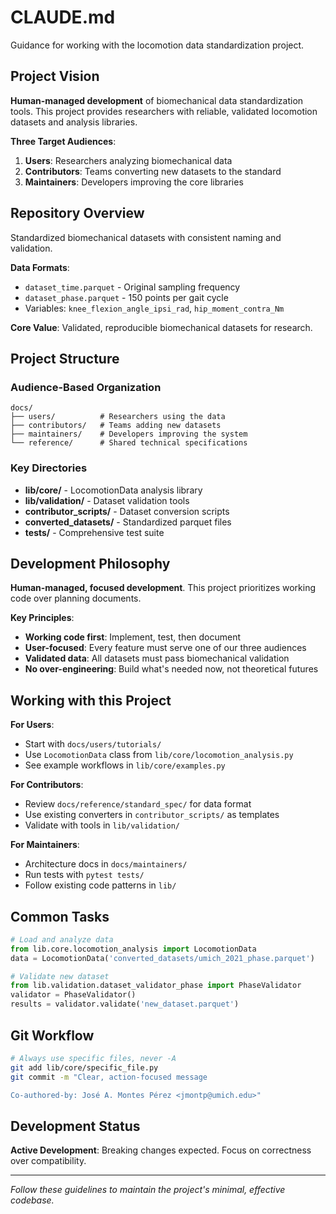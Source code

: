 # CLAUDE.md

Guidance for working with the locomotion data standardization project.

## Project Vision

**Human-managed development** of biomechanical data standardization tools. This project provides researchers with reliable, validated locomotion datasets and analysis libraries.

**Three Target Audiences**:
1. **Users**: Researchers analyzing biomechanical data
2. **Contributors**: Teams converting new datasets to the standard
3. **Maintainers**: Developers improving the core libraries

## Repository Overview

Standardized biomechanical datasets with consistent naming and validation.

**Data Formats**:
- `dataset_time.parquet` - Original sampling frequency
- `dataset_phase.parquet` - 150 points per gait cycle  
- Variables: `knee_flexion_angle_ipsi_rad`, `hip_moment_contra_Nm`

**Core Value**: Validated, reproducible biomechanical datasets for research.

## Project Structure

### Audience-Based Organization
```
docs/
├── users/          # Researchers using the data
├── contributors/   # Teams adding new datasets
├── maintainers/    # Developers improving the system
└── reference/      # Shared technical specifications
```

### Key Directories
- **lib/core/** - LocomotionData analysis library
- **lib/validation/** - Dataset validation tools
- **contributor_scripts/** - Dataset conversion scripts
- **converted_datasets/** - Standardized parquet files
- **tests/** - Comprehensive test suite


## Development Philosophy

**Human-managed, focused development**. This project prioritizes working code over planning documents.

**Key Principles**:
- **Working code first**: Implement, test, then document
- **User-focused**: Every feature must serve one of our three audiences
- **Validated data**: All datasets must pass biomechanical validation
- **No over-engineering**: Build what's needed now, not theoretical futures

## Working with this Project

**For Users**: 
- Start with `docs/users/tutorials/`
- Use `LocomotionData` class from `lib/core/locomotion_analysis.py`
- See example workflows in `lib/core/examples.py`

**For Contributors**:
- Review `docs/reference/standard_spec/` for data format
- Use existing converters in `contributor_scripts/` as templates
- Validate with tools in `lib/validation/`

**For Maintainers**:
- Architecture docs in `docs/maintainers/`
- Run tests with `pytest tests/`
- Follow existing code patterns in `lib/`

## Common Tasks

```python
# Load and analyze data
from lib.core.locomotion_analysis import LocomotionData
data = LocomotionData('converted_datasets/umich_2021_phase.parquet')

# Validate new dataset
from lib.validation.dataset_validator_phase import PhaseValidator
validator = PhaseValidator()
results = validator.validate('new_dataset.parquet')
```

## Git Workflow

```bash
# Always use specific files, never -A
git add lib/core/specific_file.py
git commit -m "Clear, action-focused message

Co-authored-by: José A. Montes Pérez <jmontp@umich.edu>"
```

## Development Status

**Active Development**: Breaking changes expected. Focus on correctness over compatibility.

---

*Follow these guidelines to maintain the project's minimal, effective codebase.*